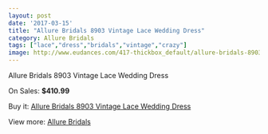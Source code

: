 ```yaml
---
layout: post
date: '2017-03-15'
title: "Allure Bridals 8903 Vintage Lace Wedding Dress"
category: Allure Bridals
tags: ["lace","dress","bridals","vintage","crazy"]
image: http://www.eudances.com/417-thickbox_default/allure-bridals-8903-vintage-lace-wedding-dress.jpg
---
```

Allure Bridals 8903 Vintage Lace Wedding Dress

On Sales: **$410.99**
<a href="https://www.eudances.com/en/allure-bridals/129-allure-bridals-8903-vintage-lace-wedding-dress.html"><amp-img layout="responsive" width="600" height="600" src="//www.eudances.com/417-thickbox_default/allure-bridals-8903-vintage-lace-wedding-dress.jpg" alt="Allure Bridals 8903 Vintage Lace Wedding Dress 0" /></a>
<a href="https://www.eudances.com/en/allure-bridals/129-allure-bridals-8903-vintage-lace-wedding-dress.html"><amp-img layout="responsive" width="600" height="600" src="//www.eudances.com/418-thickbox_default/allure-bridals-8903-vintage-lace-wedding-dress.jpg" alt="Allure Bridals 8903 Vintage Lace Wedding Dress 1" /></a>
<a href="https://www.eudances.com/en/allure-bridals/129-allure-bridals-8903-vintage-lace-wedding-dress.html"><amp-img layout="responsive" width="600" height="600" src="//www.eudances.com/419-thickbox_default/allure-bridals-8903-vintage-lace-wedding-dress.jpg" alt="Allure Bridals 8903 Vintage Lace Wedding Dress 2" /></a>

Buy it: [Allure Bridals 8903 Vintage Lace Wedding Dress](https://www.eudances.com/en/allure-bridals/129-allure-bridals-8903-vintage-lace-wedding-dress.html "Allure Bridals 8903 Vintage Lace Wedding Dress")

View more: [Allure Bridals](https://www.eudances.com/en/2-allure-bridals "Allure Bridals")